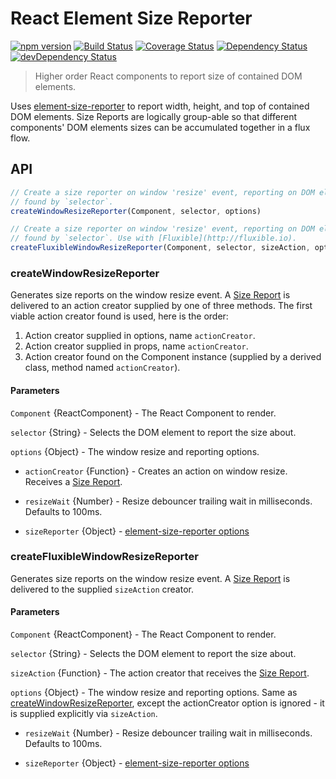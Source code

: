 # React Element Size Reporter

[![npm version](https://badge.fury.io/js/react-element-size-reporter.svg)](http://badge.fury.io/js/react-element-size-reporter)
[![Build Status](https://travis-ci.org/localnerve/react-element-size-reporter.svg?branch=master)](https://travis-ci.org/localnerve/react-element-size-reporter)
[![Coverage Status](https://coveralls.io/repos/github/localnerve/react-element-size-reporter/badge.svg?branch=master)](https://coveralls.io/github/localnerve/react-element-size-reporter?branch=master)
[![Dependency Status](https://david-dm.org/localnerve/react-element-size-reporter.svg)](https://david-dm.org/localnerve/react-element-size-reporter)
[![devDependency Status](https://david-dm.org/localnerve/react-element-size-reporter/dev-status.svg)](https://david-dm.org/localnerve/react-element-size-reporter#info=devDependencies)

> Higher order React components to report size of contained DOM elements.

Uses [element-size-reporter](https://github.com/localnerve/element-size-reporter) to report width, height, and top of contained DOM elements. Size Reports are logically group-able so that different components' DOM elements sizes can be accumulated together in a flux flow.

## API
```javascript
// Create a size reporter on window 'resize' event, reporting on DOM element
// found by `selector`.
createWindowResizeReporter(Component, selector, options)

// Create a size reporter on window 'resize' event, reporting on DOM element
// found by `selector`. Use with [Fluxible](http://fluxible.io).
createFluxibleWindowResizeReporter(Component, selector, sizeAction, options)
```

### createWindowResizeReporter
Generates size reports on the window resize event. A [Size Report](https://github.com/localnerve/element-size-reporter#size-report) is delivered to an action creator supplied by one of three methods. The first viable action creator found is used, here is the order:
1. Action creator supplied in options, name `actionCreator`.
2. Action creator supplied in props, name `actionCreator`.
3. Action creator found on the Component instance (supplied by a derived class, method named `actionCreator`).

#### Parameters
`Component` {ReactComponent} - The React Component to render.

`selector` {String} - Selects the DOM element to report the size about.

`options` {Object} - The window resize and reporting options.
  * `actionCreator` {Function} - Creates an action on window resize. Receives a [Size Report](https://github.com/localnerve/element-size-reporter#size-report).

  * `resizeWait` {Number} - Resize debouncer trailing wait in milliseconds. Defaults to 100ms.

  * `sizeReporter` {Object} - [element-size-reporter options](https://github.com/localnerve/element-size-reporter#options)

### createFluxibleWindowResizeReporter
Generates size reports on the window resize event. A [Size Report](https://github.com/localnerve/element-size-reporter#size-report) is delivered to the supplied `sizeAction` creator.

#### Parameters
`Component` {ReactComponent} - The React Component to render.

`selector` {String} - Selects the DOM element to report the size about.

`sizeAction` {Function} - The action creator that receives the [Size Report](https://github.com/localnerve/element-size-reporter#size-report).

`options` {Object} - The window resize and reporting options. Same as [createWindowResizeReporter](#createWindowResizeReporter), except the actionCreator option is ignored - it is supplied explicitly via `sizeAction`.

* `resizeWait` {Number} - Resize debouncer trailing wait in milliseconds. Defaults to 100ms.

* `sizeReporter` {Object} - [element-size-reporter options](https://github.com/localnerve/element-size-reporter#options)
